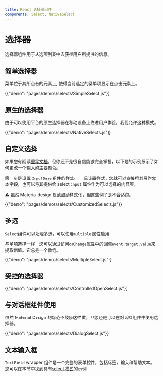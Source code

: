 ```yaml
---
title: React 选择器组件
components: Select, NativeSelect
---
```


# 选择器

<p class="description">选择器组件用于从选项列表中去获得用户所提供的信息。</p>

## 简单选择器

菜单位于其所点击的元素上, 使得当前选定的菜单项显示在点击元素上。

{{"demo": "pages/demos/selects/SimpleSelect.js"}}

## 原生的选择器

由于可以使用平台的原生选择器在移动设备上改进用户体验，我们允许这种模式。

{{"demo": "pages/demos/selects/NativeSelects.js"}}

## 自定义选择

如果您有阅读[重写文档](/customization/overrides/)，但你还不是很自信能够完全掌握，以下是的示例展示了如何更改一个输入的主要颜色。

第一步是设置 `InputBase` 组件的样式。 一旦设置样式，您就可以直接将其用作文本字段，也可以将其提供给 select `input` 属性作为可以选择的内容项。

⚠️ 虽然 Material design 规范鼓励样式化，但这些例子是不合适的。

{{"demo": "pages/demos/selects/CustomizedSelects.js"}}

## 多选

`Select`组件可以处理多选，可以使用`multiple` 属性启用

与单项选择一样，您可以通过访问`onChange`属性中的回调`event.target.value`来提取新值。它总是一个数组。

{{"demo": "pages/demos/selects/MultipleSelect.js"}}

## 受控的选择器

{{"demo": "pages/demos/selects/ControlledOpenSelect.js"}}

## 与对话框组件使用

虽然 Material Design 的规范不鼓励这样做，但您还是可以在对话框组件中使用选择器。

{{"demo": "pages/demos/selects/DialogSelect.js"}}

## 文本输入框

`TextField` wrapper 组件是一个完整的表单控件，包括标签，输入和帮助文本。 您可以在本节中找到具有[select 模式](/demos/text-fields/#textfield)的示例

